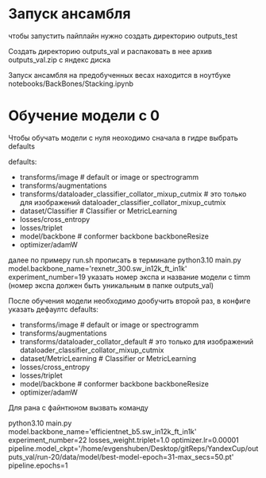# Запуск ансамбля

чтобы запустить пайплайн нужно создать директорию outputs_test

Создать директорию outputs_val и распаковать в нее архив outputs_val.zip с яндекс диска 

Запуск ансамбля на предобученных весах находится в ноутбуке notebooks/BackBones/Stacking.ipynb



# Обучение модели с 0
Чтобы обучать модели с нуля неоходимо сначала в гидре выбрать defaults

defaults:
  - transforms/image  # default or image or spectrogramm
  - transforms/augmentations
  - transforms/dataloader_classifier_collator_mixup_cutmix # это только для изображений  dataloader_classifier_collator_mixup_cutmix
  - dataset/Classifier  # Classifier or MetricLearning
  - losses/cross_entropy
  - losses/triplet
  - model/backbone # conformer backbone backboneResize
  - optimizer/adamW

далее по примеру run.sh прописать в терминале python3.10 main.py model.backbone_name='rexnetr_300.sw_in12k_ft_in1k'  experiment_number=19 указать номер экспа и название модели с timm (номер экспа должен быть уникальным в папке outputs_val)

После обучения модели необходимо дообучить второй раз, в конфиге указать дефаултс
defaults:
  - transforms/image  # default or image or spectrogramm
  - transforms/augmentations
  - transforms/dataloader_collator_default # это только для изображений  dataloader_classifier_collator_mixup_cutmix
  - dataset/MetricLearning  # Classifier or MetricLearning
  - losses/cross_entropy
  - losses/triplet
  - model/backbone # conformer backbone backboneResize
  - optimizer/adamW

Для рана с файнтюном вызвать команду

python3.10 main.py model.backbone_name='efficientnet_b5.sw_in12k_ft_in1k' experiment_number=22 losses_weight.triplet=1.0 optimizer.lr=0.00001 pipeline.model_ckpt='/home/evgenshuben/Desktop/gitReps/YandexCup/outputs_val/run-20/data/model/best-model-epoch\=31-max_secs\=50.pt' pipeline.epochs=1

